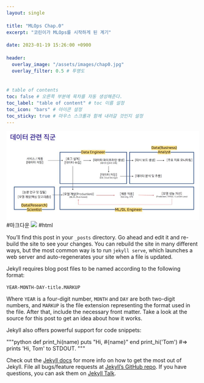 ```yaml
---
layout: single

title: "MLOps Chap.0"
excerpt: "코린이가 MLOps를 시작하게 된 계기"

date: 2023-01-19 15:26:00 +0900

header:
  overlay_image: "/assets/images/chap0.jpg"
  overlay_filter: 0.5 # 투명도


# table of contents
toc: false # 오른쪽 부분에 목차를 자동 생성해준다.
toc_label: "table of content" # toc 이름 설정
toc_icon: "bars" # 아이콘 설정
toc_sticky: true # 마우스 스크롤과 함께 내려갈 것인지 설정
---
```


 ![Alt text](/assets/images/chap0_1.jpg)   #마크다운
 <img src='"/assets/images/chap0_1.jpg"'>    #html


You’ll find this post in your `_posts` directory. Go ahead and edit it and re-build the site to see your changes. You can rebuild the site in many different ways, but the most common way is to run `jekyll serve`, which launches a web server and auto-regenerates your site when a file is updated.

Jekyll requires blog post files to be named according to the following format:  

`YEAR-MONTH-DAY-title.MARKUP`

Where `YEAR` is a four-digit number, `MONTH` and `DAY` are both two-digit numbers, and `MARKUP` is the file extension representing the format used in the file. After that, include the necessary front matter. Take a look at the source for this post to get an idea about how it works.

Jekyll also offers powerful support for code snippets:

"""python
def print_hi(name)
  puts "Hi, #{name}"
end
print_hi('Tom')
#=> prints 'Hi, Tom' to STDOUT.
"""

Check out the [Jekyll docs][jekyll-docs] for more info on how to get the most out of Jekyll. File all bugs/feature requests at [Jekyll’s GitHub repo][jekyll-gh]. If you have questions, you can ask them on [Jekyll Talk][jekyll-talk].

[jekyll-docs]: https://jekyllrb.com/docs/home
[jekyll-gh]:   https://github.com/jekyll/jekyll
[jekyll-talk]: https://talk.jekyllrb.com/
